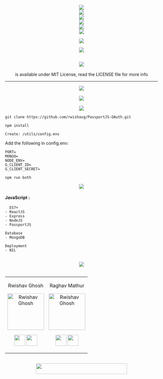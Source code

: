 <div align="center"> 
  <p align='center'> 
   <img src="https://img.shields.io/badge/Name%20-%20Auth_Template-darkgreen?style=for-the-badge" /><br>
   <img src="https://forthebadge.com/images/badges/built-with-love.svg" /><br>
   <img src="https://img.shields.io/badge/By-Rwishav-red?style=for-the-badge" /><br>
   <img src="https://img.shields.io/badge/By-Raghav-blue?style=for-the-badge" /><br>
   <img src="https://forthebadge.com/images/badges/made-with-javascript.svg" />
    <br>
   <img src="https://img.shields.io/badge/License-MIT-yellow.svg?logo=Microsoft%20Word&style=for-the-badge" /><br>
  </p>
  <p>
  <img src="https://img.shields.io/badge/Product%20%7C%20Functionality%20Tag-lavenderblush?logo=Product%20Hunt&style=for-the-badge" />
  </p>
 </div>
 
<div align="center"> 
  <img src="https://img.shields.io/badge/Why%20%7C%20What%20it%20does-darkslategrey?logo=Windows%20Terminal&style=for-the-badge" /> 
</div>

 <div align="center">
 <p>
 <br>
   <img src="https://img.shields.io/badge/License-MIT-yellow.svg?logo=Microsoft%20Word&style=for-the-badge" /><br>
   <br><strong><Repo-Name></strong> is available under MIT License, read the LICENSE file for more info
  <p>
 </div>
 <hr>

<div align="center"> 
  <img src="https://img.shields.io/badge/Product%20Images-mediumseagreen?logo=Pinterest&style=for-the-badge" /> 
</div>
  <br>
 
  
<div align="center"> 
  <img src="https://img.shields.io/badge/Prerequisites-teal?logo=Pinboard&style=for-the-badge" /> 
</div>
  <br>

  
<div align="center"> 
  <img src="https://img.shields.io/badge/Setting%20up%20locally-purple?logo=visual-studio-code&style=for-the-badge" /> 
</div>

   ```
   git clone https://github.com/rwishavg/PassportJS-OAuth.git  
   ```   

   ```
   npm install
   ```
   ```
   Create: /utils/config.env
   ```
   Add the following in config.env:
   ```
   PORT=
   MONGO=
   NODE_ENV=
   G_CLIENT_ID=
   G_CLIENT_SECRET=
   ```
   ```
   npm run both
   ```
  
<div align="center"> 
  <img src="https://img.shields.io/badge/Tech%20Stack%20Used-chocolate?logo=Tesla&style=for-the-badge" /> 
</div>

#### JavaScript :
  
  ```
    ES7+
  - ReactJS
  - Express
  - NodeJS
  - PassportJS
  
  Database
  - MongoDB
  
  Deployment
  - NIL
  ```
  <br>
  
  <div align="center"> 
  <img src="https://img.shields.io/badge/Contributors-black?logo=Github&style=for-the-badge" /> 
</div>
  <br>

    
<div align="center"> 
  <table>
<tr align="center">

<td>

Rwishav Ghosh

<p align="center">
<img src = "https://avatars.githubusercontent.com/rwishavg"  height="120" alt="Rwishav Ghosh">
</p>
<p align="center">
<a href = "https://github.com/rwishavg"><img src = "http://www.iconninja.com/files/241/825/211/round-collaboration-social-github-code-circle-network-icon.svg" width="36" height = "36"/></a>
<a href = "https://www.linkedin.com/in/rwishav/">
<img src = "http://www.iconninja.com/files/863/607/751/network-linkedin-social-connection-circular-circle-media-icon.svg" width="36" height="36"/>
</a>
</p>
</td>


<td>

Raghav Mathur

<p align="center">
<img src = "https://avatars.githubusercontent.com/raghavmathur1"  height="120" alt="Rwishav Ghosh">
</p>
<p align="center">
<a href = "https://github.com/raghavmathur1">
<img src = "http://www.iconninja.com/files/241/825/211/round-collaboration-social-github-code-circle-network-icon.svg" width="36" height = "36"/></a>
<a href = "https://www.linkedin.com/in/raghavmathur1">
<img src = "http://www.iconninja.com/files/863/607/751/network-linkedin-social-connection-circular-circle-media-icon.svg" width="36" height="36"/>
</a>
</p>
</td>




  </table>
</tr>
</div>
  <br>
  
  
<div align="center">
  <img src="https://img.shields.io/badge/Please%20star%20if%20you%20like%20it-lightcoral?logo=Starship&style=for-the-badge" width="300" height="35"/>
 </div>
